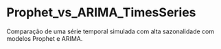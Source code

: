 # Prophet_vs_ARIMA_TimesSeries
Comparação de uma série temporal simulada com alta sazonalidade com modelos Prophet e ARIMA.
